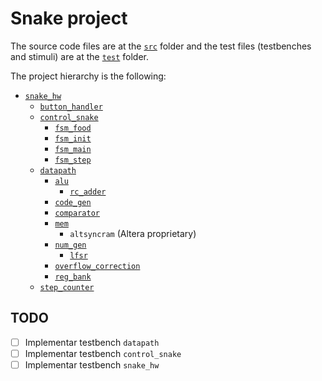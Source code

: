 # Snake project

The source code files are at the [`src`](src) folder and the test files (testbenches and stimuli) are at the [`test`](test) folder.

The project hierarchy is the following:

* [`snake_hw`](src/snake_hw.vhd)
    * [`button_handler`](src/button_handler.vhd)
    * [`control_snake`](src/control_snake.vhd)
        * [`fsm_food`](src/fsm_food.vhd)
        * [`fsm_init`](src/fsm_init.vhd)
        * [`fsm_main`](src/fsm_main.vhd)
        * [`fsm_step`](src/fsm_step.vhd)
    * [`datapath`](src/datapath.vhd)
        * [`alu`](src/alu.vhd)
            * [`rc_adder`](src/rc_adder.vhd)
        * [`code_gen`](src/code_gen.vhd)
        * [`comparator`](src/comparator.vhd)
        * [`mem`](src/mem.vhd)
            * `altsyncram` (Altera proprietary)
        * [`num_gen`](src/num_gen.vhd)
            * [`lfsr`](src/lfsr.vhd)
        * [`overflow_correction`](src/overflow_correction.vhd)
        * [`reg_bank`](src/reg_bank.vhd)
    * [`step_counter`](src/step_counter.vhd)

## TODO

- [ ] Implementar testbench `datapath`
- [ ] Implementar testbench `control_snake`
- [ ] Implementar testbench `snake_hw`
